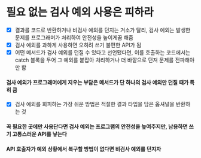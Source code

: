 # 필요 없는 검사 예외 사용은 피하라
- [x] 결과를 코드로 반환하거나 비검사 예외를 던지는 거소가 달리, 검사 예외는 발생한 문제를 프로그래머가 처리하여 안전성을 높이게끔 해줌
- [x] 검사 예외를 과하게 사용하면 오히려 쓰기 불편한 API가 됨
- [x] 어떤 메서드가 검사 예외를 던질 수 있다고 선언됐다면, 이를 호출하는 코드에서는 catch 블록을 두어 그 예외를 붙잡아 처리하거나 더 바깥으로 던져 문제를 전파해야만 함
#### 검사 예외가 프로그래머에게 지우는 부담은 메서드가 단 하나의 검사 예외만 던질 때가 특히 큼
- [x] 검사 예외를 회피하는 가장 쉬운 방법은 적절한 결과 타입을 담은 옵셔널을 반환하는 것
#### 꼭 필요한 곳에만 사용단다면 검사 예외는 프로그램의 안전성을 높여주지만, 남용하면 쓰기 고통스러운 API를 낳는다
#### API 호출자가 예외 상황에서 복구할 방법이 없다면 비검사 예외를 던지자